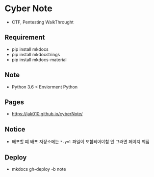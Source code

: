 # Cyber Note
- CTF, Pentesting WalkThrought

## Requirement
 - pip install mkdocs
 - pip install mkdocstrings 
 - pip install mkdocs-material
 
## Note
 - Python 3.6 < Enviorment Python

## Pages
 - https://jak010.github.io/cyberNote/

## Notice
 - 배포할 떄 배포 저장소에는 `*.yml` 파일이 포함되어야함 안 그러면 페이지 꺠짐

## Deploy
 - mkdocs gh-deploy -b note
 